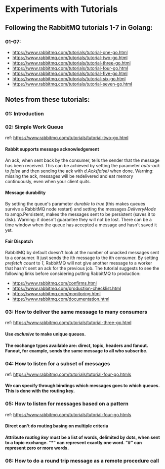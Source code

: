 # Experiments with Tutorials

## Following the RabbitMQ tutorials 1-7 in Golang:

### 01-07:
- https://www.rabbitmq.com/tutorials/tutorial-one-go.html
- https://www.rabbitmq.com/tutorials/tutorial-two-go.html
- https://www.rabbitmq.com/tutorials/tutorial-three-go.html
- https://www.rabbitmq.com/tutorials/tutorial-four-go.html
- https://www.rabbitmq.com/tutorials/tutorial-five-go.html
- https://www.rabbitmq.com/tutorials/tutorial-six-go.html
- https://www.rabbitmq.com/tutorials/tutorial-seven-go.html

## Notes from these tutorials:
### 01: Introduction
### 02: Simple Work Queue
ref: https://www.rabbitmq.com/tutorials/tutorial-two-go.html
#### Rabbit supports message acknowledgement
An ack, when sent back by the consumer, tells the sender that the message has been received. This can be achieved by setting the parameter <i>auto-ack</i> to <i>false</i> and then sending the ack with <i>d.Ack(false)</i> when done. 
Warning: missing the ack, messages will be redelivered and eat memory continuously, even when your client quits.
#### Message durability
By setting the queue's parameter <i>durable</i> to <i>true</i> (this makes queues survive a RabbitMQ node restart) and setting the messages <i>DeliveryMode</i> to amqp.Persistent, makes the messages sent to be persistent (saves it to disk).
Warning: it doesn't guarantee they will not be lost. There can be a time window when the queue has accepted a message and hasn't saved it yet.
#### Fair Dispatch
RabbitMQ by default doesn't look at the number of unacked messages sent to a consumer. It just sends the ith message to the ith consumer. By setting <i>prefetch count</i> to <i>1</i>,  RabbitMQ will not give another message to a worker that hasn't sent an ack for the previous job. The tutorial suggests to see the following links before considering putting RabbitMQ to production:
- https://www.rabbitmq.com/confirms.html
- https://www.rabbitmq.com/production-checklist.html
- https://www.rabbitmq.com/monitoring.html
- https://www.rabbitmq.com/documentation.html

### 03: How to deliver the same message to many consumers
ref: https://www.rabbitmq.com/tutorials/tutorial-three-go.html
#### Use <i>exclusive</i> to make unique queues.
#### The exchange types available are: direct, topic, headers and fanout. Fanout, for example, sends the same message to all who subscribe.

### 04: How to listen for a subset of messages
ref: https://www.rabbitmq.com/tutorials/tutorial-four-go.htmls
#### We can specify through bindings which messages goes to which queues. This is done with the routing key. 

### 05: How to listen for messages based on a pattern
ref: https://www.rabbitmq.com/tutorials/tutorial-four-go.htmls
#### Direct can't do routing basing on multiple criteria
#### Attribute <i>routing key</i> must be a list of words, delimited by dots, when sent to a topic exchange. "*" can represent exactly one word. "#" can represent zero or more words. 
#### 

### 06: How to do a round trip message as a remote procedure call